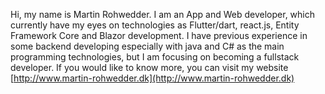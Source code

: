 Hi, my name is Martin Rohwedder. I am an App and Web developer, which currently have my eyes on technologies as Flutter/dart, react.js, Entity Framework Core and Blazor development.
I have previous experience in some backend developing especially with java and C# as the main programming technologies, but I am focusing on becoming a fullstack developer. If you would like to know more, you can visit my website [http://www.martin-rohwedder.dk](http://www.martin-rohwedder.dk)
